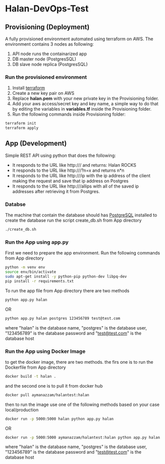 # Halan-DevOps-Test

## Provisioning (Deployment)
A fully provisioned environment automated using terraform on AWS. The environment contains 3 nodes as following:
1. API node runs the containarized app
2. DB master node (PostgresSQL)
3. DB slave node replica (PostgresSQL)

### Run the provisioned environment
1. Install [terraform](https://learn.hashicorp.com/tutorials/terraform/install-cli)
2. Create a new key pair on AWS
3. Replace **halan.pem** with your new private key in the Provisioning folder. 
4. Add your aws access/secret key and key name, a simple way to do that by editing the variables in **variables.tf** inside the Provisioning folder.
5. Run the following commands inside Provisioning folder:
```sh
terraform init
terraform apply
```

## App (Development)
Simple REST API using python that does the following:
- It responds to the URL like http://<host-ip>/ and returns: Halan ROCKS
- It responds to the URL like http://<host-ip>/?n=x and returns n*n
- It responds to the URL like http://<host-ip>/ip with the ip address of the client making the request and save that ip address on Postgres
- It responds to the URL like http://<host-ip>/allips with all of the saved ip addresses after retrieving it from Postgres.

### Databse
The machine that contain the database should has [PostgreSQL](https://www.postgresql.org/download/linux/ubuntu/) installed
to create the database run the script create_db.sh from App directory
```sh
./create_db.sh
```

### Run the App using app.py
First we need to prepare the app environment. Run the following commands from App directory
```sh
python -m venv env
source env/bin/activate
sudo apt-get install -y python-pip python-dev libpq-dev
pip install -r requirements.txt
```

To run the app file from App directory there are two methods
```sh
python app.py halan
``` 
OR
```sh
python app.py halan postgres 123456789 test@test.com
```
where "halan" is the database name, "postgres" is the database user, "123456789" is the database password and "test@test.com" is the database host

### Run the App using Docker Image
to get the docker image, there are two methods. the firs one is to run the Dockerfile from App directory
```sh
docker build -t halan .
```
and the second one is to pull it from docker hub
```sh
docker pull aymanazzam/halantest:halan
```
then to run the image use one of the following methods based on your case local/production
```sh
docker run -p 5000:5000 halan python app.py halan
```
OR
```sh
docker run -p 5000:5000 aymanazzam/halantest:halan python app.py halan postgres 123456789 test@test.com
```
where "halan" is the database name, "postgres" is the database user, "123456789" is the database password and "test@test.com" is the database host
